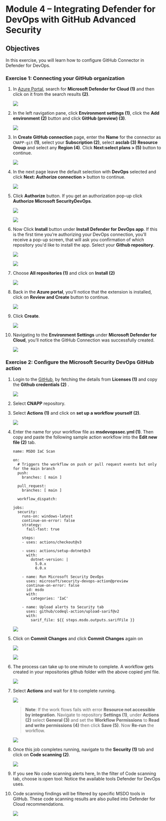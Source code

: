 # Module 4 – Integrating Defender for DevOps with GitHub Advanced Security

## Objectives
In this exercise, you will learn how to configure GitHub Connector in Defender for DevOps.

### Exercise 1: Connecting your GitHub organization

1.	In [Azure Portal](http://portal.azure.com/), search for **Microsoft Defender for Cloud (1)** and then click on it from the search results **(2)**. 

    ![](images/m1-img1.png)

2.	In the left navigation pane, click **Environment settings (1)**, click the **Add environment (2)** button and click **GitHub (preview) (3)**. 

    ![](images/m4-img1.png)

3. In **Create GitHub connection** page, enter the **Name** for the connector as `CNAPP-git` **(1)**, select your **Subscription (2)**, select **asclab (3)** **Resource Group** and select any **Region (4)**.	Click **Next:select plans > (5)** button to continue.

    ![](images/m4-img2.png)

4. In the next page leave the default selection with **DevOps** selected and click **Next: Authorize connection >** button to continue. 

    ![](images/m4-img3.png)


5.	Click **Authorize** button. If you get an authorization pop-up click **Authorize Microsoft SecurityDevOps**.

    ![](images/m4-img4.png)

    ![](images/m4-img5.png)

6.	Now Click **Install** button under **Install Defender for DevOps app**. If this is the first time you’re authorizing your DevOps connection, you’ll receive a pop-up screen, that will ask you confirmation of which repository you'd like to install the app. Select your **Github repository**. 

    ![](images/m4-img6.png)

    ![](images/m4-img7.png)

7. Choose **All repositories (1)** and click on **Install (2)**

    ![](images/m4-img8.png)

8. Back in the **Azure portal**, you’ll notice that the extension is installed, click on **Review and Create** button to continue.  

    ![](images/m4-img9.png)

9. Click **Create**.

    ![](images/m4-img10.png)

11. Navigating to the **Environment Settings** under **Microsoft Defender for Cloud**, you’ll notice the GitHub Connection was successfully created. 

    ![](images/m4-img11.png)

### Exercise 2: Configure the Microsoft Security DevOps GitHub action

1.	Login to the [GitHub](https://github.com/), by fetching the details from **Licenses (1)** and copy the **Github credentials (2)** .

    ![](images/m4-img21.png)

2.	Select **CNAPP** repository.

3.	Select **Actions (1)** and click on **set up a workflow yourself (2)**.  

    ![](images/m4-img12.png)

4. Enter the name for your workflow file as **msdevopssec.yml (1)**. Then copy and paste the following sample action workflow into the **Edit new file (2)** tab. 

    ~~~~~~
    name: MSDO IaC Scan

    on:
      # Triggers the workflow on push or pull request events but only for the main branch
      push:
        branches: [ main ]

      pull_request:
        branches: [ main ]

      workflow_dispatch:

    jobs:
      security:
        runs-on: windows-latest
        continue-on-error: false
        strategy:
          fail-fast: true

        steps:
        - uses: actions/checkout@v3

        - uses: actions/setup-dotnet@v3
          with:
            dotnet-version: |
              5.0.x
              6.0.x

        - name: Run Microsoft Security DevOps
          uses: microsoft/security-devops-action@preview
          continue-on-error: false
          id: msdo
          with:
            categories: 'IaC'

        - name: Upload alerts to Security tab
          uses: github/codeql-action/upload-sarif@v2
          with:
            sarif_file: ${{ steps.msdo.outputs.sarifFile }}
    ~~~~~~~

   
    ![](images/m4-img13.png)

5.	Click on **Commit Changes** and click **Commit Changes** again on 

    ![](images/m4-img14.png)

    ![](images/m4-img15.png)

6. The process can take up to one minute to complete. A workflow gets created in your repositories github folder with the above copied yml file. 

    ![](images/m4-img16.png)

7.	Select **Actions** and wait for it to complete running. 

    ![](images/m4-img17.png)

    >**Note**: If the work flows fails with error **Resource not accessible by integration**. Navigate to repository **Settings (1)**, under **Actions (2)** select **General (3)** and set the **Workflow Permissions** to **Read and write permissions (4)** then click **Save (5)**. Now **Re-run** the workflow.

      ![](images/m4-img18.png)

8.	Once this job completes running, navigate to the **Security (1)** tab and click on **Code scanning (2)**. 

      ![](images/m4-img19.png)

9.	If you see No code scanning alerts here, In the filter of Code scanning tab, choose is:open tool: Notice the available tools Defender for DevOps uses.

10.	Code scanning findings will be filtered by specific MSDO tools in GitHub. These code scanning results are also pulled into Defender for Cloud recommendations.

      ![](images/m4-img20.png)

